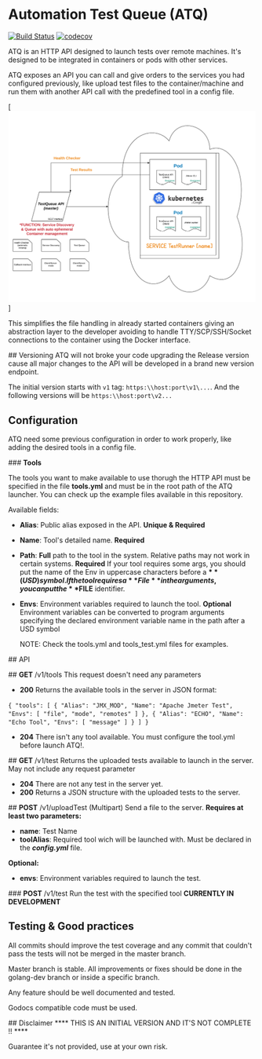 # Automation Test Queue (ATQ) 
[![Build Status](https://api.travis-ci.org/mtenrero/AutomationTestQueue.svg)](https://travis-ci.org/mtenrero/AutomationTestQueue)
[![codecov](https://codecov.io/gh/mtenrero/AutomationTestQueue/branch/master/graph/badge.svg)](https://codecov.io/gh/mtenrero/AutomationTestQueue)

ATQ is an HTTP API designed to launch tests over remote machines.
It's designed to be integrated in containers or pods with other services.

ATQ exposes an API you can call and give orders to the services you had configured previously,
like upload test files to the container/machine and run them with another API call with the
predefined tool in a config file.

[![Architecture](https://github.com/mtenrero/AutomationTestQueue/raw/master/readmeFiles/ATQ_arch.png)]

This simplifies the file handling in already started containers giving an abstraction layer to the
developer avoiding to handle TTY/SCP/SSH/Socket connections to the container using the Docker interface.

## Versioning
ATQ will not broke your code upgrading the Release version cause all major changes to the API will be developed in
a brand new version endpoint.

The initial version starts with `v1` tag: `https:\\host:port\v1\...`.
And the following versions will be `https:\\host:port\v2...`

## Configuration
ATQ need some previous configuration in order to work properly, like adding the desired tools in a config file. 

### **Tools**

The tools you want to make available to use thorugh the HTTP API must be specified in the file **tools.yml** and must be in the root path of the ATQ launcher. You can check up the example files available in this repository.

Available fields:

* **Alias**: Public alias exposed in the API. **Unique & Required**
* **Name**: Tool's detailed name. **Required**
* **Path**: **Full** path to the tool in the system. Relative paths may not work in certain systems. **Required**
    If your tool requires some args, you should put the name of the Env in uppercase characters before a **$**(USD) symbol.
    If the tool requires a **File** in the arguments, you can put the **$FILE** identifier.
* **Envs**: Environment variables required to launch the tool. **Optional**
    Environment variables can be converted to program arguments specifying the declared environment variable name in the path after a USD symbol

    NOTE: Check the tools.yml and tools_test.yml files for examples.

## API

## **GET** /v1/tools
This request doesn't need any parameters

* **200** Returns the available tools in the server in JSON format:

`{
    "tools": [
        {
            "Alias": "JMX_MOD",
            "Name": "Apache Jmeter Test",
            "Envs": [
                "file",
                "mode",
                "remotes"
            ]
        },
        {
            "Alias": "ECHO",
            "Name": "Echo Tool",
            "Envs": [
                "message"
            ]
        }
    ]
}`

* **204** There isn't any tool available. You must configure the tool.yml before launch ATQ!.

## **GET** /v1/test
Returns the uploaded tests available to launch in the server. May not include any request parameter

* **204** There are not any test in the server yet.
* **200** Returns a JSON structure with the uploaded tests to the server.

## **POST** /v1/uploadTest (Multipart)
Send a file to the server.
**Requires at least two parameters:**

* **name**: Test Name
* **toolAlias**: Required tool wich will be launched with. Must be declared in the ***config.yml*** file.

**Optional:**

* **envs**: Environment variables required to launch the test.

### **POST** /v1/test
Run the test with the specified tool
**CURRENTLY IN DEVELOPMENT**

## Testing & Good practices
All commits should improve the test coverage and any commit that couldn't pass the tests will not be merged in the master branch.

Master branch is stable. All improvements or fixes should be done in the golang-dev branch or inside a specific branch.

Any feature should be well documented and tested. 

Godocs compatible code must be used.

## Disclaimer
**** THIS IS AN INITIAL VERSION AND IT'S NOT COMPLETE !! ****

Guarantee it's not provided, use at your own risk.